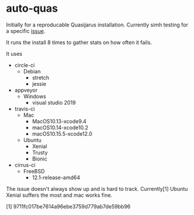 # auto-quas
Initially for a reproducable Quasijarus installation.
Currently simh testing for a specific [issue](https://github.com/simh/simh/issues/706).

It runs the install 8 times to gather stats on how often it fails.

It uses

- circle-ci
  - Debian 
    - stretch
    - jessie
- appveyor 
  - Windows
    - visual studio 2019
- travis-ci
  - Mac
    - MacOS10.13-xcode9.4
    - macOS10.14-xcode10.2
    - macOS10.15.5-xcode12.0
  - Ubuntu
    - Xenial
    - Trusty
    - Bionic
- cirrus-ci
  - FreeBSD
    - 12.1-release-amd64

The issue doesn't always show up and is hard to track.
Currently[1] Ubuntu Xenial suffers the most and mac works fine.

[1]
9711fc017be7614a96ebe3759d779ab7de59bb96
